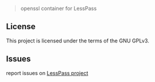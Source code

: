 > openssl container for LessPass

## License

This project is licensed under the terms of the GNU GPLv3.


## Issues

report issues on [LessPass project](https://github.com/lesspass/lesspass/issues)